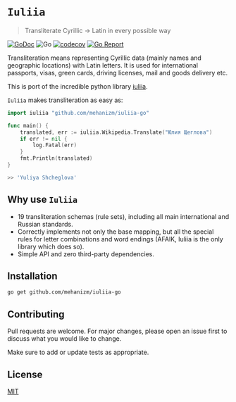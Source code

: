 # `Iuliia`
> Transliterate Cyrillic → Latin in every possible way

[![GoDoc](https://godoc.org/github.com/mehanizm/iuliia-go?status.svg)](https://pkg.go.dev/github.com/mehanizm/airtable)
![Go](https://github.com/mehanizm/iuliia-go/workflows/Go/badge.svg)
[![codecov](https://codecov.io/gh/mehanizm/iuliia-go/branch/master/graph/badge.svg)](https://codecov.io/gh/mehanizm/iuliia-go)
[![Go Report](https://goreportcard.com/badge/github.com/mehanizm/iuliia-go)](https://goreportcard.com/badge/github.com/mehanizm/iuliia-go)

Transliteration means representing Cyrillic data (mainly names and geographic locations) with Latin letters. It is used for international passports, visas, green cards, driving licenses, mail and goods delivery etc.

This is port of the incredible python library [iuliia](https://github.com/nalgeon/iuliia-py).

`Iuliia` makes transliteration as easy as:

```go
import iuliia "github.com/mehanizm/iuliia-go"

func main() {
    translated, err := iuliia.Wikipedia.Translate("Юлия Щеглова")
    if err != nil {
        log.Fatal(err)
    }
    fmt.Println(translated)
}

>> 'Yuliya Shcheglova'
```

## Why use `Iuliia`

- 19 transliteration schemas (rule sets), including all main international and Russian standards.
- Correctly implements not only the base mapping, but all the special rules for letter combinations and word endings (AFAIK, Iuliia is the only library which does so).
- Simple API and zero third-party dependencies.

## Installation

```sh
go get github.com/mehanizm/iuliia-go
```

## Contributing

Pull requests are welcome. For major changes, please open an issue first to discuss what you would like to change.

Make sure to add or update tests as appropriate.

## License

[MIT](https://choosealicense.com/licenses/mit/)
